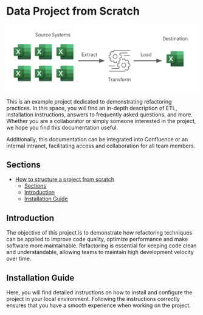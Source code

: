 # Data Project from Scratch

![Flow](static/fluxo.png)

This is an example project dedicated to demonstrating refactoring practices. In this space, you will find an in-depth description of ETL, installation instructions, answers to frequently asked questions, and more. Whether you are a collaborator or simply someone interested in the project, we hope you find this documentation useful.

Additionally, this documentation can be integrated into Confluence or an internal intranet, facilitating access and collaboration for all team members.

## Sections

- [How to structure a project from scratch](#doc-how-to-structure-a-project-from-scratch)
   - [Sections](#sections)
   - [Introduction](#introduction)
   - [Installation Guide](#installation-guide)

## Introduction

The objective of this project is to demonstrate how refactoring techniques can be applied to improve code quality, optimize performance and make software more maintainable. Refactoring is essential for keeping code clean and understandable, allowing teams to maintain high development velocity over time.

## Installation Guide

Here, you will find detailed instructions on how to install and configure the project in your local environment. Following the instructions correctly ensures that you have a smooth experience when working on the project.
